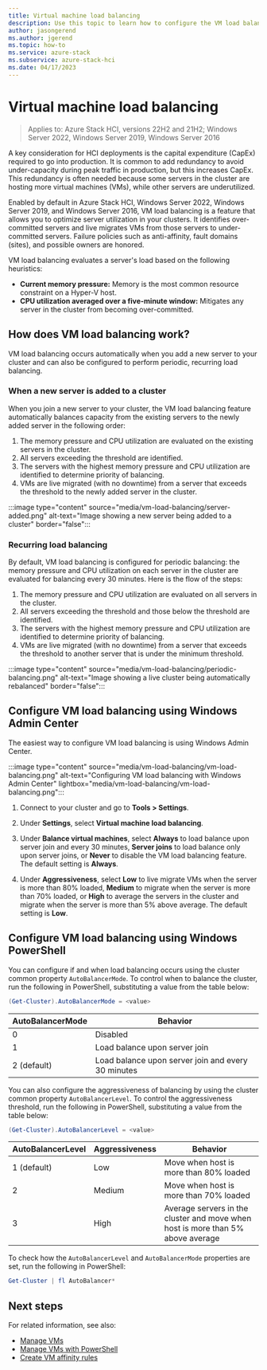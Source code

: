 ```yaml
---
title: Virtual machine load balancing
description: Use this topic to learn how to configure the VM load balancing feature in Azure Stack HCI and Windows Server.
author: jasongerend
ms.author: jgerend
ms.topic: how-to
ms.service: azure-stack
ms.subservice: azure-stack-hci
ms.date: 04/17/2023
---
```

# Virtual machine load balancing

> Applies to: Azure Stack HCI, versions 22H2 and 21H2; Windows Server 2022, Windows Server 2019, Windows Server 2016

A key consideration for HCI deployments is the capital expenditure (CapEx) required to go into production. It is common to add redundancy to avoid under-capacity during peak traffic in production, but this increases CapEx. This redundancy is often needed because some servers in the cluster are hosting more virtual machines (VMs), while other servers are underutilized.

Enabled by default in Azure Stack HCI, Windows Server 2022, Windows Server 2019, and Windows Server 2016, VM load balancing is a feature that allows you to optimize server utilization in your clusters. It identifies over-committed servers and live migrates VMs from those servers to under-committed servers. Failure policies such as anti-affinity, fault domains (sites), and possible owners are honored.

VM load balancing evaluates a server's load based on the following heuristics:

- **Current memory pressure:** Memory is the most common resource constraint on a Hyper-V host.
- **CPU utilization averaged over a five-minute window:** Mitigates any server in the cluster from becoming over-committed.

## How does VM load balancing work?

VM load balancing occurs automatically when you add a new server to your cluster and can also be configured to perform periodic, recurring load balancing.

### When a new server is added to a cluster

When you join a new server to your cluster, the VM load balancing feature automatically balances capacity from the existing servers to the newly added server in the following order:

1. The memory pressure and CPU utilization are evaluated on the existing servers in the cluster.
2. All servers exceeding the threshold are identified.
3. The servers with the highest memory pressure and CPU utilization are identified to determine priority of balancing.
4. VMs are live migrated (with no downtime) from a server that exceeds the threshold to the newly added server in the cluster.

:::image type="content" source="media/vm-load-balancing/server-added.png" alt-text="Image showing a new server being added to a cluster" border="false"::: 

### Recurring load balancing

By default, VM load balancing is configured for periodic balancing: the memory pressure and CPU utilization on each server in the cluster are evaluated for balancing every 30 minutes. Here is the flow of the steps:

1. The memory pressure and CPU utilization are evaluated on all servers in the cluster.
2. All servers exceeding the threshold and those below the threshold are identified.
3. The servers with the highest memory pressure and CPU utilization are identified to determine priority of balancing.
4. VMs are live migrated (with no downtime) from a server that exceeds the threshold to another server that is under the minimum threshold.

:::image type="content" source="media/vm-load-balancing/periodic-balancing.png" alt-text="Image showing a live cluster being automatically rebalanced" border="false"::: 

## Configure VM load balancing using Windows Admin Center

The easiest way to configure VM load balancing is using Windows Admin Center. 

:::image type="content" source="media/vm-load-balancing/vm-load-balancing.png" alt-text="Configuring VM load balancing with Windows Admin Center" lightbox="media/vm-load-balancing/vm-load-balancing.png":::

1. Connect to your cluster and go to **Tools > Settings**.

2. Under **Settings**, select **Virtual machine load balancing**.

3. Under **Balance virtual machines**, select **Always** to load balance upon server join and every 30 minutes, **Server joins** to load balance only upon server joins, or **Never** to disable the VM load balancing feature. The default setting is **Always**.

4. Under **Aggressiveness**, select **Low** to live migrate VMs when the server is more than 80% loaded, **Medium** to migrate when the server is more than 70% loaded, or **High** to average the servers in the cluster and migrate when the server is more than 5% above average. The default setting is **Low**.

## Configure VM load balancing using Windows PowerShell

You can configure if and when load balancing occurs using the cluster common property `AutoBalancerMode`. To control when to balance the cluster, run the following in PowerShell, substituting a value from the table below:

```PowerShell
(Get-Cluster).AutoBalancerMode = <value>
```

|AutoBalancerMode |Behavior|
|-----------------|-----------|
| 0 | Disabled |
| 1 | Load balance upon server join |
| 2 (default) | Load balance upon server join and every 30 minutes |

You can also configure the aggressiveness of balancing by using the cluster common property `AutoBalancerLevel`. To control the aggressiveness threshold, run the following in PowerShell, substituting a value from the table below:

```PowerShell
(Get-Cluster).AutoBalancerLevel = <value>
```

| AutoBalancerLevel | Aggressiveness | Behavior |
|-------------------|----------------|----------|
| 1 (default) | Low | Move when host is more than 80% loaded |
| 2 | Medium | Move when host is more than 70% loaded |
| 3 | High | Average servers in the cluster and move when host is more than 5% above average |

To check how the `AutoBalancerLevel` and `AutoBalancerMode` properties are set, run the following in PowerShell:

```PowerShell
Get-Cluster | fl AutoBalancer*
```

## Next steps

For related information, see also:

- [Manage VMs](vm.md)
- [Manage VMs with PowerShell](vm-powershell.md)
- [Create VM affinity rules](vm-affinity.md)
